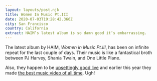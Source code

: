 ```yaml
---
layout: layouts/post.njk
title: Women In Music Pt.III
date: 2020-07-03T19:28:42.366Z
city: San Francisco
country: California
extract: HAIM’s latest album is so damn good it’s embarrassing.
---
```


The latest album by HAIM, _Women in Music Pt.III_, has been on infinite repeat for the last couple of days. Their music is like a fantastical broth between PJ Harvey, Shania Twain, and One Little Plane.

Also, they happen to be [upsettingly good live](https://www.youtube.com/watch?v=XGILMne88AA) and earlier this year they made [the best music video of all time](https://www.youtube.com/watch?v=crZvtA9I4lY). Ugh!
